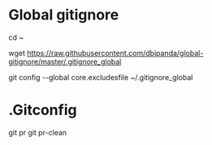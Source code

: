 # Global gitignore

cd ~

wget https://raw.githubusercontent.com/dbjpanda/global-gitignore/master/.gitignore_global

git config --global core.excludesfile ~/.gitignore_global


# .Gitconfig
git pr <PR NO>
git pr-clean <branch>
